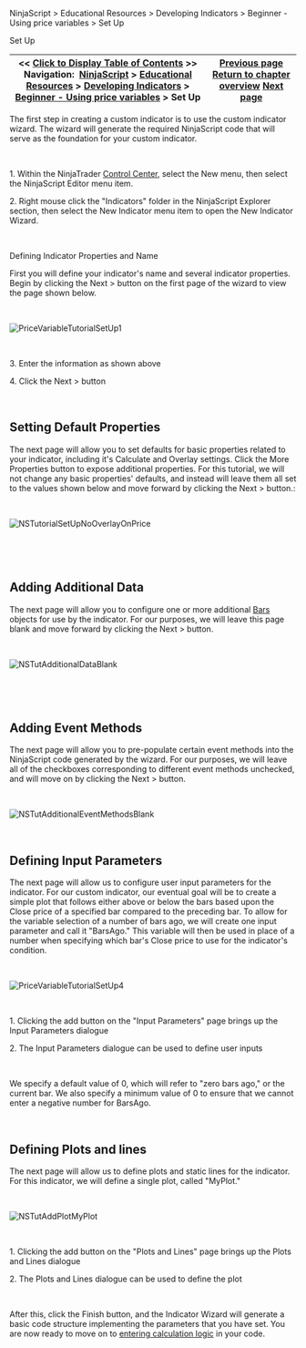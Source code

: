 ﻿


NinjaScript \> Educational Resources \> Developing Indicators \> Beginner \- Using price variables \> Set Up






















Set Up







| \<\< [Click to Display Table of Contents](set_up4.md) \>\> **Navigation:**     [NinjaScript](ninjascript-1.md) \> [Educational Resources](educational_resources-1.md) \> [Developing Indicators](developing_indicators-1.md) \> [Beginner \- Using price variables](beginner_-_using_price_variabl-1.md) \> Set Up | [Previous page](beginner_-_using_price_variabl-1.md) [Return to chapter overview](beginner_-_using_price_variabl-1.md) [Next page](entering_calculation_logic-1.md) |
| --- | --- |











The first step in creating a custom indicator is to use the custom indicator wizard. The wizard will generate the required NinjaScript code that will serve as the foundation for your custom indicator.


 


1\. Within the NinjaTrader [Control Center](control_center-1.md), select the New menu, then select the NinjaScript Editor menu item.


2\. Right mouse click the "Indicators" folder in the NinjaScript Explorer section, then select the New Indicator menu item to open the New Indicator Wizard.


 


Defining Indicator Properties and Name  

First you will define your indicator's name and several indicator properties. Begin by clicking the Next \> button on the first page of the wizard to view the page shown below.


 


![PriceVariableTutorialSetUp1](pricevariabletutorialsetup1.png)


 


3\. Enter the information as shown above


4\. Click the Next \> button


 


## Setting Default Properties


The next page will allow you to set defaults for basic properties related to your indicator, including it's Calculate and Overlay settings. Click the More Properties button to expose additional properties. For this tutorial, we will not change any basic properties' defaults, and instead will leave them all set to the values shown below and move forward by clicking the Next \> button.:


 


![NSTutorialSetUpNoOverlayOnPrice](nstutorialsetupnooverlayonprice.png)


 


 


## Adding Additional Data


The next page will allow you to configure one or more additional [Bars](bars-1.md) objects for use by the indicator. For our purposes, we will leave this page blank and move forward by clicking the Next \> button.


 


![NSTutAdditionalDataBlank](nstutadditionaldatablank.png)


 


 


## Adding Event Methods


The next page will allow you to pre\-populate certain event methods into the NinjaScript code generated by the wizard. For our purposes, we will leave all of the checkboxes corresponding to different event methods unchecked, and will move on by clicking the Next \> button.


 


![NSTutAdditionalEventMethodsBlank](nstutadditionaleventmethodsblank.png)


 


## Defining Input Parameters


The next page will allow us to configure user input parameters for the indicator. For our custom indicator, our eventual goal will be to create a simple plot that follows either above or below the bars based upon the Close price of a specified bar compared to the preceding bar. To allow for the variable selection of a number of bars ago, we will create one input parameter and call it "BarsAgo." This variable will then be used in place of a number when specifying which bar's Close price to use for the indicator's condition.


 


![PriceVariableTutorialSetUp4](pricevariabletutorialsetup4.png)


 


1\. Clicking the add button on the "Input Parameters" page brings up the Input Parameters dialogue


2\. The Input Parameters dialogue can be used to define user inputs


 


We specify a default value of 0, which will refer to "zero bars ago," or the current bar. We also specify a minimum value of 0 to ensure that we cannot enter a negative number for BarsAgo.


 


## Defining Plots and lines


The next page will allow us to define plots and static lines for the indicator. For this indicator, we will define a single plot, called "MyPlot."


 


![NSTutAddPlotMyPlot](nstutaddplotmyplot.png)


 


1\. Clicking the add button on the "Plots and Lines" page brings up the Plots and Lines dialogue


2\. The Plots and Lines dialogue can be used to define the plot


 


After this, click the Finish button, and the Indicator Wizard will generate a basic code structure implementing the parameters that you have set. You are now ready to move on to [entering calculation logic](entering_calculation_logic-1.md) in your code.








